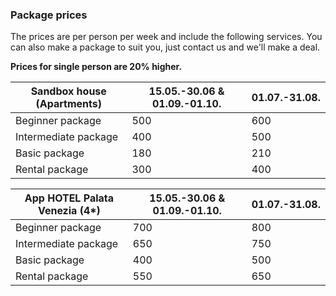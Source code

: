 ### Package prices

The prices are per person per week and include the following services.
You can also make a package to suit you, just contact us and we'll make a deal.

**Prices for single person are 20% higher.**

|Sandbox house (Apartments)   |15.05.-30.06 & 01.09.-01.10.|01.07.-31.08.|
|-----------------|----------------------------|-------------|
|Beginner package     |500                     |600          |
|Intermediate package |400                     |500          |
|Basic package        |180                     |210          |
|Rental package       |300                     |400          |

|App HOTEL Palata Venezia (4*)|15.05.-30.06 & 01.09.-01.10.|01.07.-31.08.|
|-----------------|----------------------------|-------------|
|Beginner package     |700                     |800          |
|Intermediate package |650                     |750          |
|Basic package        |400                     |500          |
|Rental package       |550                     |650          |
